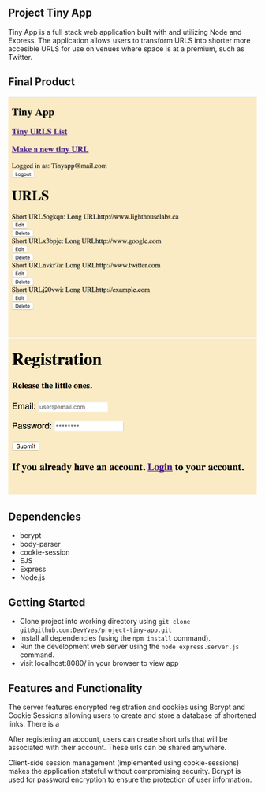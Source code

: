 ## Project Tiny App

Tiny App is a full stack web application built with and utilizing Node and Express. The application allows users to
transform URLS into shorter more accesible URLS for use on venues where space is at a premium, such as Twitter.


## Final Product

!["Screenshot of the urls page"](https://github.com/DevYves/project-tiny-app/blob/master/docs/TIny_App_URL_List.png)
!["Screenshot of the Registraion page"](https://github.com/DevYves/project-tiny-app/blob/master/docs/Tiny_App_Registration.png)

## Dependencies
- bcrypt
- body-parser
- cookie-session
- EJS
- Express
- Node.js

## Getting Started
- Clone project into working directory using `git clone git@github.com:DevYves/project-tiny-app.git`
- Install all dependencies (using the `npm install` command).
- Run the development web server using the `node express.server.js` command.
- visit localhost:8080/ in your browser to view app

## Features and Functionality

The server features encrypted registration and cookies using Bcrypt and Cookie Sessions allowing users to create and store a database of shortened
links. There is a

After registering an account, users can create short urls that will be associated with their account. These urls can be shared anywhere.

Client-side session management (implemented using cookie-sessions) makes the application stateful without compromising security. Bcrypt is used for password encryption to ensure the protection of user information.